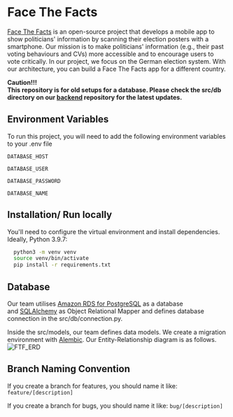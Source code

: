 
# Face The Facts

[Face The Facts](https://facethefacts.app/) is an open-source project that develops a mobile app to show politicians' information by scanning their election posters with a smartphone. Our mission is to make politicians' information (e.g., their past voting behaviours and CVs) more accessible and to encourage users to vote critically.
In our project, we focus on the German election system. With our architecture, you can build a Face The Facts app for a different country.

**Caution!!!**  
**This repository is for old setups for a database. Please check the src/db directory on our [backend](https://github.com/FaceTheFacts/backend) repository for the latest updates.**
## Environment Variables

To run this project, you will need to add the following environment variables to your .env file

`DATABASE_HOST`

`DATABASE_USER`

`DATABASE_PASSWORD`

`DATABASE_NAME`
## Installation/ Run locally

You'll need to configure the virtual environment and install dependencies.
Ideally, Python 3.9.7:

```bash
  python3 -m venv venv
  source venv/bin/activate
  pip install -r requirements.txt
```
    
## Database
Our team utilises [Amazon RDS for PostgreSQL](https://aws.amazon.com/rds/postgresql/) as a database and [SQLAlchemy](https://www.sqlalchemy.org/) as Object Relational Mapper and defines database connection in the src/db/connection.py.

Inside the src/models, our team defines data models. We create a migration environment with [Alembic](https://alembic.sqlalchemy.org/en/latest/). Our Entity-Relationship diagram is as follows.
![FTF_ERD](https://user-images.githubusercontent.com/78789212/142422328-3a72fcea-0388-495f-b7b7-4d8c78faabca.png)



## Branch Naming Convention
If you create a branch for features, you should name it like:
`feature/[description]`

If you create a branch for bugs, you should name it like:
`bug/[description]`
